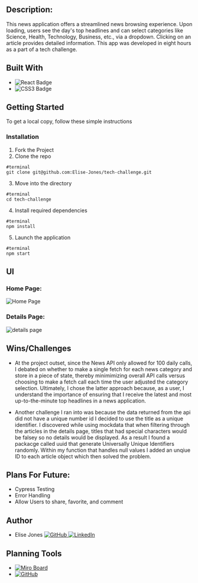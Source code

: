 ## Description:

This news application offers a streamlined news browsing experience. Upon loading, users see the day's top headlines and can select categories like Science, Health, Technology, Business, etc., via a dropdown. Clicking on an article provides detailed information. This app was developed in eight hours as a part of a tech challenge.

## Built With
* ![React Badge](https://img.shields.io/badge/React-61DAFB?logo=react&logoColor=000&style=for-the-badge)
* ![CSS3 Badge](https://img.shields.io/badge/CSS3-1572B6?logo=css3&logoColor=fff&style=for-the-badge)


## <b>Getting Started</b>

To get a local copy, follow these simple instructions

### <b>Installation</b>

1. Fork the Project
2. Clone the repo 
``` 
#terminal
git clone git@github.com:Elise-Jones/tech-challenge.git
```
3. Move into the directory
```
#terminal
cd tech-challenge
```
4. Install required dependencies
```
#terminal
npm install
```
5. Launch the application
```
#terminal
npm start
```
## UI 
### Home Page:
![Home Page](https://github.com/Elise-Jones/tech-challenge/assets/119144613/ff809fce-f81a-4825-b37f-79a74bb15b06)

### Details Page:
![details page](https://github.com/Elise-Jones/tech-challenge/assets/119144613/5dc7d30d-0225-4101-9ced-d5930656a9c4)


## Wins/Challenges
[//]: <> (What are 2-3 wins you have from this project? What were some challenges you faced - and how did you get over them?)
- At the project outset, since the News API only allowed for 100 daily calls, I debated on whether to make a single fetch for  each news category and store in a piece of state, thereby minimimizing overall API calls versus choosing to make a fetch call each time the user adjusted the category selection. Ultimately, I chose the latter approach because, as a user, I understand the importance of ensuring that I receive the latest and most up-to-the-minute top headlines in a news application.
  
- Another challenge I ran into was because the data returned from the api did not have a unique number id I decided to use the title as a unique identifier. I discovered while using mockdata that when filtering through the articles in the details page, titles that had special characters would be falsey so no details would be displayed. As a result I found a packacge called uuid that generate Universally Unique Identifiers randomly. Within my function that handles null values I added an unqiue ID to each article object which then solved the problem.

## Plans For Future:
- Cypress Testing
- Error Handling
- Allow Users to share, favorite, and comment

## Author

- Elise Jones [![GitHub](https://img.shields.io/badge/GitHub-100000?style=for-the-badge&logo=github&logoColor=white) ](https://github.com/Elise-Jones) [![LinkedIn](https://img.shields.io/badge/LinkedIn-0077B5?style=for-the-badge&logo=linkedin&logoColor=white) ](https://www.linkedin.com/in/elise-jones-964bb5264/) 

## Planning Tools
- [![Miro Board](https://img.shields.io/badge/Miro-050038?style=for-the-badge&logo=Miro&logoColor=white)](https://miro.com/app/board/uXjVMsa-Jz0=/?moveToWidget=3458764562195436996&cot=14)
- [![GitHub](https://img.shields.io/badge/GitHub-100000?style=for-the-badge&logo=github&logoColor=white) ](https://github.com/orgs/In-The-Field/projects/2)
